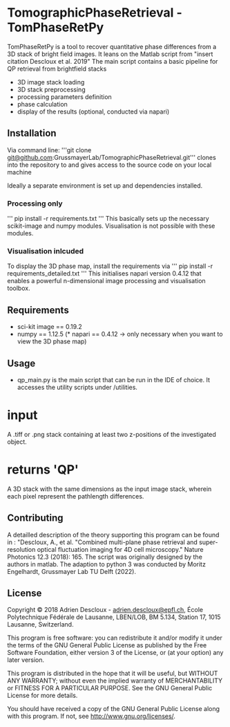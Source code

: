 # TomographicPhaseRetrieval - TomPhaseRetPy

TomPhaseRetPy is a tool to recover quantitative phase differences from a 3D stack of bright field images.
It leans on the Matlab script from "insert citation Descloux et al. 2019"
The main script contains a basic pipeline for QP retrieval from brightfield stacks
* 3D image stack loading
* 3D stack preprocessing
* processing parameters definition
* phase calculation
* display of the results (optional, conducted via napari) 

## Installation
Via command line:
'''git clone git@github.com:GrussmayerLab/TomographicPhaseRetrieval.git'''
clones into the repository to and gives access to the source code on your local machine

Ideally a separate environment is set up and dependencies installed. 
### Processing only 
''' pip install -r requirements.txt '''
This basically sets up the necessary scikit-image and numpy modules. 
Visualisation is not possible with these modules. 

### Visualisation inlcuded 
To display the 3D phase map, install the requirements via 
''' pip install -r requirements_detailed.txt '''
This initialises napari version 0.4.12 that enables a powerful n-dimensional image processing and visualisation toolbox.


## Requirements
 * sci-kit image == 0.19.2
 * numpy == 1.12.5
 (* napari == 0.4.12 -> only necessary when you want to view the 3D phase map)
 
## Usage
 
* qp_main.py is the main script that can be run in the IDE of choice. It accesses the utility scripts under /utilities. 

# input
A .tiff or .png stack containing at least two z-positions of the investigated object.

# returns 'QP'
A 3D stack with the same dimensions as the input image stack, wherein each pixel represent the pathlength differences. 

## Contributing
A detailled description of the theory supporting this program can be found in : "Descloux, A., et al. "Combined multi-plane phase retrieval and super-resolution optical fluctuation imaging for 4D cell microscopy." Nature Photonics 12.3 (2018): 165.
The script was originally designed by the authors in matlab. 
The adaption to python 3 was conducted by Moritz Engelhardt, Grussmayer Lab TU Delft (2022). 
## License
Copyright © 2018 Adrien Descloux - adrien.descloux@epfl.ch, École Polytechnique Fédérale de Lausanne, LBEN/LOB, BM 5.134, Station 17, 1015 Lausanne, Switzerland.

This program is free software: you can redistribute it and/or modify it under the terms of the GNU General Public License as published by the Free Software Foundation, either version 3 of the License, or (at your option) any later version.

This program is distributed in the hope that it will be useful, but WITHOUT ANY WARRANTY; without even the implied warranty of MERCHANTABILITY or FITNESS FOR A PARTICULAR PURPOSE. See the GNU General Public License for more details.

You should have received a copy of the GNU General Public License along with this program.  If not, see <http://www.gnu.org/licenses/>.